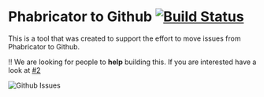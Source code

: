# Phabricator to Github [![Build Status](https://travis-ci.org/babel/phabricator-to-github.svg?branch=master)](https://travis-ci.org/babel/phabricator-to-github)

This is a tool that was created to support the effort to move issues from
Phabricator to Github.

‼️ We are looking for people to **help** building this. If you are interested have a look at [#2](https://github.com/babel/phabricator-to-github/issues/2)

![Github Issues](https://cdn.meme.am/instances/61701304.jpg)




